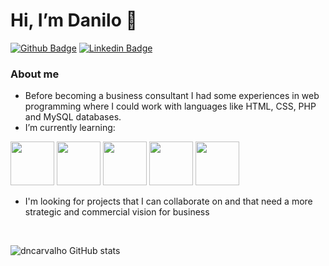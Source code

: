 # Hi, I’m Danilo 👋 

[![Github Badge](https://img.shields.io/badge/-Github-000?style=flat-square&logo=Github&logoColor=white&link=https://github.com/dncarvalho)](https://github.com/dncarvalho)
[![Linkedin Badge](https://img.shields.io/badge/-LinkedIn-blue?style=flat-square&logo=Linkedin&logoColor=white&link=https://www.linkedin.com/in/daniloncarvalho/)](https://www.linkedin.com/in/daniloncarvalho/)


### About me
- Before becoming a business consultant I had some experiences in web programming where I could work with languages like HTML, CSS, PHP and MySQL databases.
- I’m currently learning: 
      
<img src="https://cdn.jsdelivr.net/gh/devicons/devicon/icons/vscode/vscode-original-wordmark.svg" width="70" height="70" /> <img src="https://cdn.jsdelivr.net/gh/devicons/devicon/icons/python/python-original-wordmark.svg" width="70" height="70"/> <img src="https://cdn.jsdelivr.net/gh/devicons/devicon/icons/django/django-plain.svg" width="70" height="70"/> <img src="https://cdn.jsdelivr.net/gh/devicons/devicon/icons/html5/html5-original.svg" width="70" height="70"/> <img src="https://cdn.jsdelivr.net/gh/devicons/devicon/icons/css3/css3-original.svg" width="70" height="70" />            

- I'm looking for projects that I can collaborate on and that need a more strategic and commercial vision for business 
</br>

![dncarvalho GitHub stats](https://github-readme-stats.vercel.app/api?username=dncarvalho&show_icons=true&theme=tokyonight)

<!---
dncarvalho/dncarvalho is a ✨ special ✨ repository because its `README.md` (this file) appears on your GitHub profile.
You can click the Preview link to take a look at your changes.
--->
